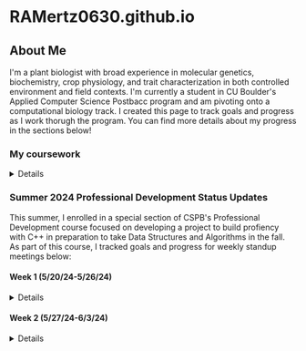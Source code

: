 # RAMertz0630.github.io

## About Me

I'm a plant biologist with broad experience in molecular genetics, biochemistry, crop physiology, and trait characterization in both controlled environment and field contexts. I'm currently a student in CU Boulder's Applied Computer Science Postbacc program and am pivoting onto a computational biology track. I created this page to track goals and progress as I work thorugh the program. You can find more details about my progress in the sections below!

### My coursework
<details>
  
| Semester |           Course Name              |  Languages Utilized  |
|---------:|------------------------------------|----------------------|
|   Sp 24  |           Intro Comp Sci           |     Python, C++      |
|   Sp 24  |        Discrete Structures         |        Python        |
|   Su 24  |  Intro to Data Science Algorithms  |        Python        |
|   Su 24  |      Information Visualization     |        Python        |
|   Su 24  |      Professional Development      |         C++          |

</details>

### Summer 2024 Professional Development Status Updates

This summer, I enrolled in a special section of CSPB's Professional Development course focused on developing a project to build profiency with C++ in preparation to take Data Structures and Algorithms in the fall. As part of this course, I tracked goals and progress for weekly standup meetings below:

#### Week 1 (5/20/24-5/26/24)

<details>

**Progress to Date**

- Reviewed all orientation materials on Moodle
- Created personal Github page to publish status updates

**Goals for Next Week**

- My current objective is to define my primary goal for the summer: am I mainly building fluency with C++ to limit the risk of juggling unfamiliar coding frameworks and new math concepts simultaneously in the fall, or am I pursuing a dual purpose project that will accomplish the former goal and teach me something useful that I can carry forward onto the data science track?

**Successess & Challenges**

- Setting up a Github page was new to me and entailed a bit of a learning curve.
- All of my prior data science/comp bio experience has only involved Python and R; I'm currently doing some exploratory research to understand the utility of delving deeply into C++ if I want to stay on this track.

</details>

#### Week 2 (5/27/24-6/3/24)

<details>

**What did you do last week?**

- Created personal github page
- Researched data science applications of C++ to refine primary goal (general fluency vs specific project).
- Determined that my primary goal is to build general fluency in C++ in preparation for fall enrollment in CSPB 2270 rather than to pursue a specific data science-facing project.
- Joined Exercism; completed first 3 exercises recommended by Taylor and all prerequisite learning mode exercises to access them.
- Identified a Udemy course to reinforce and move beyond concepts covered in 1300 

**What do you plan to do this week?**

- Finish all remaining week 1-2 Exercism problems recommended by Taylor (Grade, Interest, Election, Trolls), join Sunday office hour to discuss solutions.
- Start on Taylor's recommended Exercism problems for week 3-4 as soon as they're posted.
- Skim/Quickly review exercises in Udemy curriculum on variables, statements, control flow, strings, and functions; delve deeply on arrays/vectors and pointers if time permits. Make this the primary goal of week 4 if not.

**Are there any impediments in your way?**
- Formatting issues with personal page; the markdown preview (MD_Preview.png) looks fine, but visiting the URL itself (Visiting_URL.png) shows that the formatting on the markdown text that I have collapsed in a details field is lost and creates gibberish.
- A quick search revealed that this might be an issue with translating Markdown to HTML. Beyond that, I don't know how to fix it and it's a time-unbound problem separate from my primary goal of spending 4h each week getting better at C++, so I intend to devote some spare time on evenings and weekends to tackling it before websites are due.

**Reflection on the process you used last week, how can you make the process work better?**

- Last week's goal was exploration and refinement of goals. Now that this is complete, the next step is to figure out most efficient cadence to integrate the two components of my project (general learning through structured coursework and challenge problems to build fluency) into the four hours I have allocated each week.

</details>
